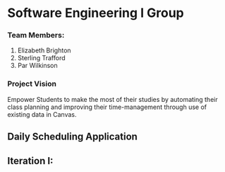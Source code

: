 # Software Engineering I Group 
### Team Members:
1. Elizabeth Brighton
2. Sterling Trafford
3. Par Wilkinson

### Project Vision
Empower Students to make the most of their studies by automating their class planning and improving their time-management through use of existing data in Canvas. 
## Daily Scheduling Application
## Iteration I:




